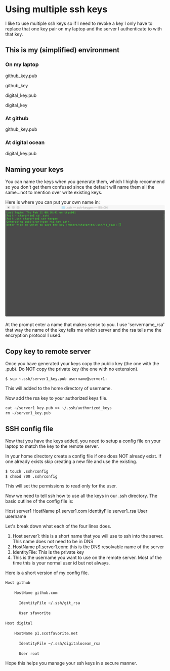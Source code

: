 
# Using multiple ssh keys

I like to use multiple ssh keys so if I need to revoke a key I only have to replace that one key pair on my laptop and the server I authenticate to with that key. 


## This is my (simplified) environment

### On my laptop                 
github_key.pub

github_key

digital_key.pub

digital_key

### At github
github_key.pub

### At digital ocean
digital_key.pub

## Naming your keys 

You can name the keys when you generate them, which I highly recommend so you don't get them confused since the default will name them all the same...not to mention over write existing keys. 

Here is where you can put your own name in:
![Key Name](https://github.com/sfavorite/ssh_multi_keys/blob/master/images/ssh_key_name.jpg)

At the prompt enter a name that makes sense to you. I use 'servername_rsa' that way the name of the key tells me which server and the rsa tells me the encryption protocol I used. 


## Copy key to remote server

Once you have generated your keys copy the public key (the one with the .pub). Do NOT copy the private key (the one with no extension). 

```
$ scp ~.ssh/server1_key.pub username@server1:
```

This will added to the home directory of username.

Now add the rsa key to your authorized keys file. 

```
cat ~/server1_key.pub >> ~/.ssh/authorized_keys
rm ~/server1_key.pub
```

## SSH config file

Now that you have the keys added, you need to setup a config file on your laptop to match the key to the remote server.

In your home directory create a config file if one does NOT already exist. If one already exists skip creating a new file and use the existing. 

```
$ touch .ssh/config
$ chmod 700 .ssh/config
```

This will set the permissions to read only for the user. 

Now we need to tell ssh how to use all the keys in our .ssh directory. The basic outline of the config file is:

Host server1
      HostName p1.server1.com
      IdentityFile server1_rsa
      User username

Let's break down what each of the four lines does. 

1. Host server1: this is a short name that you will use to ssh into the server. This name does not need to be in DNS
2. HostName p1.server1.com: this is the DNS resolvable name of the server
3. IdentityFile: This is the private key
4. This is the username you want to use on the remote server. Most of the time this is your normal user id but not always. 

Here is a short version of my config file.

```
Host github

    HostName github.com
    
      IdentityFile ~/.ssh/git_rsa
    
      User sfavorite

Host digital

    HostName p1.scotfavorite.net
    
      IdentityFile ~/.ssh/digitalocean_rsa
    
      User root
```

Hope this helps you manage your ssh keys in a secure manner. 
    